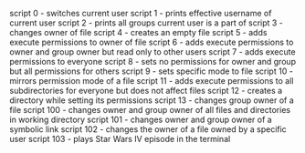 script 0 - switches current user
script 1 - prints effective username of current user
script 2 - prints all groups current user is a part of
script 3 - changes owner of file
script 4 - creates an empty file
script 5 - adds execute permissions to owner of file
script 6 - adds execute permissions to owner and group owner but read only to other users
script 7 - adds execute permissions to everyone
script 8 - sets no permissions for owner and group but all permissions for others
script 9 - sets specific mode to file
script 10 -mirrors permission mode of a file
script 11 - adds execute permissions to all subdirectories for everyone but does not affect files
script 12 - creates a directory while setting its permissions
script 13 - changes group owner of a file
script 100 - changes owner and group owner of all files and directories in working directory
script 101 - changes owner and group owner of a symbolic link
script 102 - changes the owner of a file owned by a specific user
script 103 - plays Star Wars IV episode in the terminal
